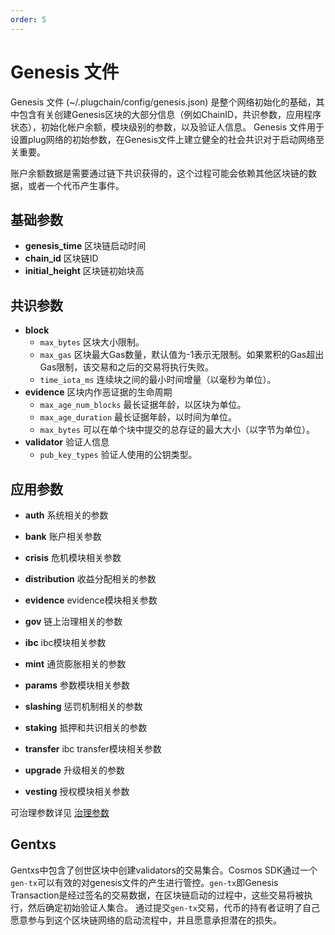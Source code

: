 ```yaml
---
order: 5
---
```


# Genesis 文件

Genesis 文件 (~/.plugchain/config/genesis.json) 是整个网络初始化的基础，其中包含有关创建Genesis区块的大部分信息（例如ChainID，共识参数，应用程序状态），初始化帐户余额，模块级别的参数，以及验证人信息。
Genesis 文件用于设置plug网络的初始参数，在Genesis文件上建立健全的社会共识对于启动网络至关重要。

账户余额数据是需要通过链下共识获得的，这个过程可能会依赖其他区块链的数据，或者一个代币产生事件。

## 基础参数

* **genesis_time** 区块链启动时间
* **chain_id**     区块链ID
* **initial_height** 区块链初始块高

## 共识参数

* **block**
  * `max_bytes` 区块大小限制。
  * `max_gas` 区块最大Gas数量，默认值为-1表示无限制。如果累积的Gas超出Gas限制，该交易和之后的交易将执行失败。
  * `time_iota_ms` 连续块之间的最小时间增量（以毫秒为单位）。
* **evidence** 区块内作恶证据的生命周期
  * `max_age_num_blocks` 最长证据年龄，以区块为单位。
  * `max_age_duration`  最长证据年龄，以时间为单位。
  * `max_bytes` 可以在单个块中提交的总存证的最大大小（以字节为单位）。
* **validator**  验证人信息
  * `pub_key_types` 验证人使用的公钥类型。

## 应用参数

* **auth** 系统相关的参数

* **bank** 账户相关参数

<!-- * **capability** capability模块相关参数 -->

* **crisis** 危机模块相关参数

* **distribution** 收益分配相关的参数

* **evidence** evidence模块相关参数

* **gov**  链上治理相关的参数

* **ibc** ibc模块相关参数

* **mint**  通货膨胀相关的参数

* **params**  参数模块相关参数

* **slashing**  惩罚机制相关的参数

* **staking**  抵押和共识相关的参数

* **transfer**  ibc transfer模块相关参数

* **upgrade** 升级相关的参数

* **vesting** 授权模块相关参数

可治理参数详见 [治理参数](gov-params.md)

## Gentxs

Gentxs中包含了创世区块中创建validators的交易集合。Cosmos SDK通过一个`gen-tx`可以有效的对genesis文件的产生进行管控。`gen-tx`即Genesis Transaction是经过签名的交易数据，在区块链启动的过程中，这些交易将被执行，然后确定初始验证人集合。
通过提交`gen-tx`交易，代币的持有者证明了自己愿意参与到这个区块链网络的启动流程中，并且愿意承担潜在的损失。
